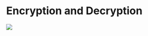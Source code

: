 # Encryption and Decryption

![](https://pic2.zhimg.com/80/v2-9db43298e5c55d26fd40367ba32f40ed_720w.jpg)
